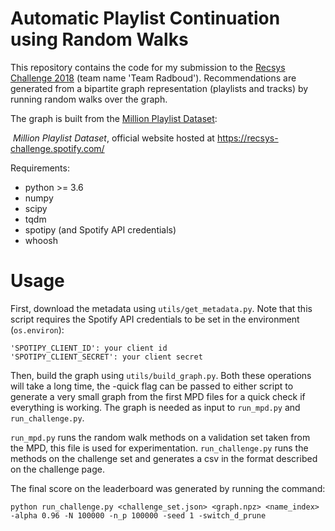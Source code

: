 # Automatic Playlist Continuation using Random Walks

This repository contains the code for my submission to the [Recsys Challenge 2018](https://recsys-challenge.spotify.com/) (team name 'Team Radboud'). Recommendations are generated from a bipartite graph representation (playlists and tracks) by running random walks over the graph.

The graph is built from the [Million Playlist Dataset](https://recsys-challenge.spotify.com/dataset):

​	*Million Playlist Dataset*, official website hosted at <https://recsys-challenge.spotify.com/>

Requirements:

* python >= 3.6
* numpy 
* scipy
* tqdm
* spotipy (and Spotify API credentials)
* whoosh

# Usage

First, download the metadata using `utils/get_metadata.py`. Note that this script requires the Spotify API credentials to be set in the environment (`os.environ`):

```
'SPOTIPY_CLIENT_ID': your client id
'SPOTIPY_CLIENT_SECRET': your client secret
```

Then, build the graph using `utils/build_graph.py`. Both these operations will take a long time, the -quick flag can be passed to either script to generate a very small graph from the first MPD files for a quick check if everything is working. The graph is needed as input to `run_mpd.py` and `run_challenge.py`. 



`run_mpd.py` runs the random walk methods on a validation set taken from the MPD, this file is used for experimentation. `run_challenge.py` runs the methods on the challenge set and generates a csv in the format described on the challenge page.

The final score on the leaderboard was generated by running the command:

```
python run_challenge.py <challenge_set.json> <graph.npz> <name_index> -alpha 0.96 -N 100000 -n_p 100000 -seed 1 -switch_d_prune
```

